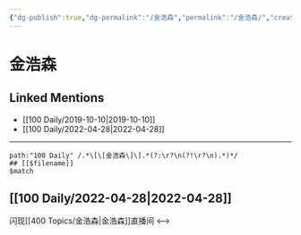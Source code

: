 ```yaml
---
{"dg-publish":true,"dg-permalink":"/金浩森","permalink":"/金浩森/","created":"2022-12-04T16:11:34.000+08:00","updated":"2023-01-04T14:12:04.018+08:00"}
---
```


# 金浩森

## Linked Mentions
- [[100 Daily/2019-10-10\|2019-10-10]]
- [[100 Daily/2022-04-28\|2022-04-28]]


---

```expander
path:"100 Daily" /.*\[\[金浩森\]\].*(?:\r?\n(?!\r?\n).*)*/
## [[$filename]]
$match
```
## [[100 Daily/2022-04-28\|2022-04-28]]
闪现[[400 Topics/金浩森\|金浩森]]直播间
<-->